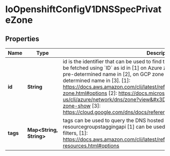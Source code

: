 
# IoOpenshiftConfigV1DNSSpecPrivateZone

## Properties
Name | Type | Description | Notes
------------ | ------------- | ------------- | -------------
**id** | **String** | id is the identifier that can be used to find the DNS hosted zone.   on AWS zone can be fetched using &#x60;ID&#x60; as id in [1] on Azure zone can be fetched using &#x60;ID&#x60; as a pre-determined name in [2], on GCP zone can be fetched using &#x60;ID&#x60; as a pre-determined name in [3].   [1]: https://docs.aws.amazon.com/cli/latest/reference/route53/get-hosted-zone.html#options [2]: https://docs.microsoft.com/en-us/cli/azure/network/dns/zone?view&#x3D;azure-cli-latest#az-network-dns-zone-show [3]: https://cloud.google.com/dns/docs/reference/v1/managedZones/get |  [optional]
**tags** | **Map&lt;String, String&gt;** | tags can be used to query the DNS hosted zone.   on AWS, resourcegroupstaggingapi [1] can be used to fetch a zone using &#x60;Tags&#x60; as tag-filters,   [1]: https://docs.aws.amazon.com/cli/latest/reference/resourcegroupstaggingapi/get-resources.html#options |  [optional]



